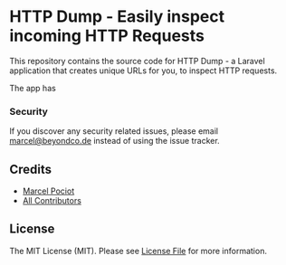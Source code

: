 # HTTP Dump - Easily inspect incoming HTTP Requests

This repository contains the source code for HTTP Dump - a Laravel application that creates unique URLs for you, to inspect HTTP requests.

The app has 

### Security

If you discover any security related issues, please email marcel@beyondco.de instead of using the issue tracker.

## Credits

- [Marcel Pociot](https://github.com/mpociot)
- [All Contributors](../../contributors)

## License

The MIT License (MIT). Please see [License File](LICENSE.md) for more information.

